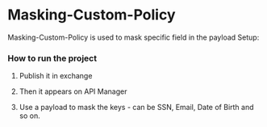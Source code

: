 # Masking-Custom-Policy

Masking-Custom-Policy is used to mask specific field in the payload
Setup:

### How to run the project

1. Publish it in exchange 

2. Then it appears on API Manager

3. Use a payload to mask the keys - can be SSN, Email, Date of Birth and so on.
